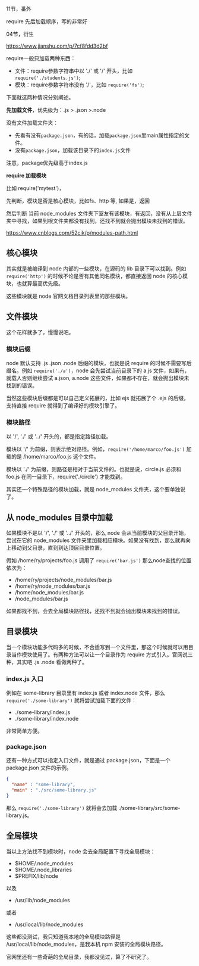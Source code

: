 

11节，番外



require 先后加载顺序，写的非常好

04节，衍生



https://www.jianshu.com/p/7cf8fdd3d2bf

require一般只加载两种东西：

- 文件：require参数字符串中以 './' 或 '/' 开头，比如 `require('./students.js')`;
- 模块：require参数字符串没有 '/'，比如 `require('fs')`;

下面就这两种情况分别阐述。

**先加载文件**，优先级为：.js > .json >.node

没有文件加载文件夹：

- 先看有没有`package.json`，有的话，加载`package.json`里main属性指定的文件。
- 没有`package.json`，加载该目录下的`index.js`文件



注意，package优先级高于index.js



**require 加载模块**

比如 require('mytest')， 

先判断，模块是否是核心模块，比如fs、http 等, 如果是，返回

然后判断 当前 node_modules 文件夹下室友有该模块，有返回，没有从上层文件夹中寻找，如果到根文件夹都没有找到，还找不到就会抛出模块未找到的错误。





https://www.cnblogs.com/52cik/p/modules-path.html

## 核心模块

其实就是被编译到 node 内部的一些模块，在源码的 lib 目录下可以找到。例如 `require('http')` 的时候不论是否有其他同名模块，都直接返回 node 的核心模块，也就算最高优先级。

这些模块就是 node 官网文档目录列表里的那些模块。

## 文件模块

这个花样就多了，慢慢说吧。

### 模块后缀

node 默认支持 .js .json .node 后缀的模块，也就是说 require 的时候不需要写后缀名。例如 `require('./a')`，node 会先尝试当前目录下的 a.js 文件，如果有，就载入否则继续尝试 a.json, a.node 这些文件，如果都不存在，就会抛出模块未找到的错误。

当然这些模块后缀都是可以自己定义拓展的，比如 ejs 就拓展了个 .ejs 的后缀，支持直接 require 就得到了编译好的模块引擎了。

### 模块路径

以 '/', './' 或 '../' 开头的，都是指定路径加载。

模块以 '/' 为前缀，则表示绝对路径。例如，`require('/home/marco/foo.js')` 加载的是 /home/marco/foo.js 这个文件。

模块以 './' 为前缀，则路径是相对于当前文件的。也就是说，circle.js 必须和 foo.js 在同一目录下，require('./circle') 才能找到。

其实还一个特殊路径的模块加载，就是 node_modules 文件夹，这个要单独说了。

## 从 node_modules 目录中加载

如果模块不是以 '/', './' 或 '../' 开头的，那么 node 会从当前模块的父目录开始，尝试在它的 node_modules 文件夹里加载相应模块。如果没有找到，那么就再向上移动到父目录，直到到达顶层目录位置。

假如 /home/ry/projects/foo.js 调用了 `require('bar.js')` 那么node查找的位置依次为：

- /home/ry/projects/node_modules/bar.js
- /home/ry/node_modules/bar.js
- /home/node_modules/bar.js
- /node_modules/bar.js

如果都找不到，会去全局模块路径找，还找不到就会抛出模块未找到的错误。

## 目录模块

当一个模块功能多代码多的时候，不合适写到一个文件里，那这个时候就可以用目录当作模块使用了。有两种方法可以让一个目录作为 require 方式引入。官网说三种，其实吧 .js .node 看做两种了。

### index.js 入口

例如在 some-library 目录里有 index.js 或者 index.node 文件，那么 `require('./some-library')` 就将尝试加载下面的文件：

- ./some-library/index.js
- ./some-library/index.node

非常简单方便。

### package.json

还有一种方式可以指定入口文件，就是通过 package.json，下面是一个 package.json 文件的示例。

```json
{
  "name" : "some-library",
  "main" : "./src/some-library.js"
}
```

那么 `require('./some-library')` 就将会去加载 ./some-library/src/some-library.js。

## 全局模块

当以上方法找不到模块时，node 会去全局配置下寻找全局模块：

- $HOME/.node_modules
- $HOME/.node_libraries
- $PREFIX/lib/node

以及

- /usr/lib/node_modules

或者

- /usr/local/lib/node_modules

这些都没测试，我只知道我本地的全局模块路径是 /usr/local/lib/node_modules，是我本机 npm 安装的全局模块路径。

官网里还有一些奇葩的全局目录，我都没见过，算了不研究了。

